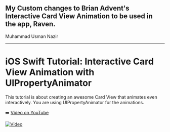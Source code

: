## My Custom changes to Brian Advent's Interactive Card View Animation to be used in the app, Raven.
Muhammad Usman Nazir


--------------------







# iOS Swift Tutorial: Interactive Card View Animation with UIPropertyAnimator

This tutorial is about creating an awesome Card View that animates even interactively. You are using UIPropertyAnimator for the animations.

➡️ [Video on YouTube](https://youtu.be/L-f1KSPKm4I)

[![Video](https://img.youtube.com/vi/L-f1KSPKm4I/0.jpg)](https://www.youtube.com/watch?v=L-f1KSPKm4I)
